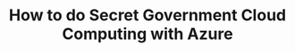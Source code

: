 ---
state: TX
region: Austin
title: How to do Secret Government Cloud Computing with Azure
event_url: https://www.eventbrite.com/e/how-to-do-secret-government-cloud-computing-with-azure-tickets-59397552679
start_date: 2019-04-10
cost: FREE
topics: [ cloud, azure, gov ]
---
